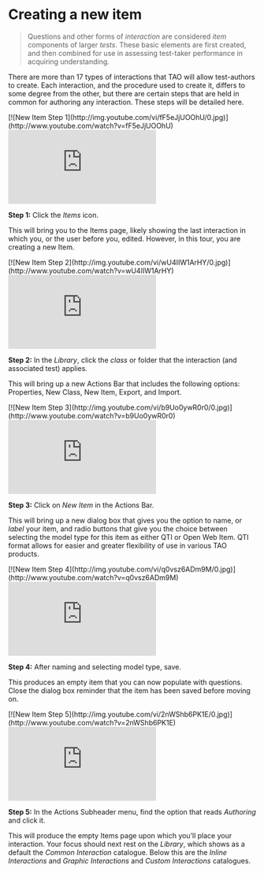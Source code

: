 # Creating a new item

>Questions and other forms of *interaction* are considered *item* components of larger *tests*. These basic elements are first created, and then combined for use in assessing test-taker performance in acquiring understanding.

There are more than 17 types of interactions that TAO will allow test-authors to create. Each interaction, and the procedure used to create it, differs to some degree from the other, but there are certain steps that are held in common for authoring any interaction. These steps will be detailed here. 

<div class="hidden-video">
[![New Item Step 1](http://img.youtube.com/vi/fF5eJjUOOhU/0.jpg)](http://www.youtube.com/watch?v=fF5eJjUOOhU)
</div>

<div class='embed-container'><iframe src="https://www.youtube.com/embed/fF5eJjUOOhU?rel=0" frameborder="0" allowfullscreen></iframe></div>

**Step 1:** Click the *Items* icon.

This will bring you to the Items page, likely showing the last interaction in which you, or the user before you, edited. However, in this tour, you are creating a new Item.


<div class="hidden-video">
[![New Item Step 2](http://img.youtube.com/vi/wU4IIW1ArHY/0.jpg)](http://www.youtube.com/watch?v=wU4IIW1ArHY)
</div>

<div class='embed-container'><iframe src="https://www.youtube.com/embed/wU4IIW1ArHY?rel=0" frameborder="0" allowfullscreen></iframe></div>

**Step 2:** In the *Library*, click the *class* or folder that the interaction (and associated test) applies. 

This will bring up a new Actions Bar that includes the following options: Properties, New Class, New Item, Export, and Import.


<div class="hidden-video">
[![New Item Step 3](http://img.youtube.com/vi/b9Uo0ywR0r0/0.jpg)](http://www.youtube.com/watch?v=b9Uo0ywR0r0)
</div>

<div class='embed-container'><iframe src="https://www.youtube.com/embed/b9Uo0ywR0r0?rel=0" frameborder="0" allowfullscreen></iframe></div>

**Step 3:** Click on *New Item* in the Actions Bar.

This will bring up a new dialog box that gives you the option to name, or *label* your item, and radio buttons that give you the choice between selecting the model type for this item as either QTI or Open Web Item. QTI format allows for easier and greater flexibility of use in various TAO products.


<div class="hidden-video">
[![New Item Step 4](http://img.youtube.com/vi/q0vsz6ADm9M/0.jpg)](http://www.youtube.com/watch?v=q0vsz6ADm9M)
</div>

<div class='embed-container'><iframe src="https://www.youtube.com/embed/q0vsz6ADm9M?rel=0" frameborder="0" allowfullscreen></iframe></div>

**Step 4:** After naming and selecting model type, save.

This produces an empty item that you can now populate with questions. Close the dialog box reminder that the item has been saved before moving on.


<div class="hidden-video">
[![New Item Step 5](http://img.youtube.com/vi/2nWShb6PK1E/0.jpg)](http://www.youtube.com/watch?v=2nWShb6PK1E)
</div>

<div class='embed-container'><iframe src="https://www.youtube.com/embed/2nWShb6PK1E?rel=0" frameborder="0" allowfullscreen></iframe></div>

**Step 5:** In the Actions Subheader menu, find the option that reads *Authoring* and click it.

This will produce the empty Items page upon which you’ll place your interaction. Your focus should next rest on the *Library*, which shows as a default the *Common Interaction* catalogue. Below this are the *Inline Interactions* and *Graphic Interactions* and *Custom Interactions* catalogues. 
